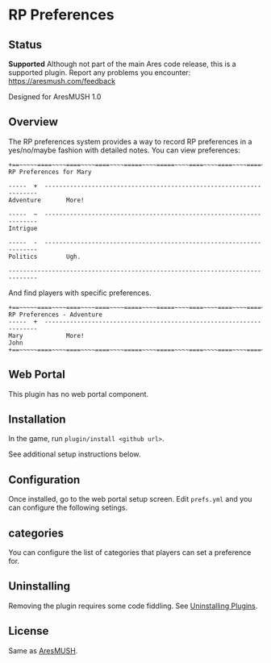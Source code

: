 # RP Preferences

## Status

**Supported** Although not part of the main Ares code release, this is a supported plugin.  Report any problems you encounter: https://aresmush.com/feedback

Designed for AresMUSH 1.0

## Overview

The RP preferences system provides a way to record RP preferences in a yes/no/maybe fashion with detailed notes.  You can view preferences:

    +==~~~~~====~~~~====~~~~====~~~~=====~~~~=====~~~~====~~~~====~~~~====~~~~~==+
    RP Preferences for Mary
    
    -----  +  --------------------------------------------------------------------
    Adventure       More!
    
    -----  ~  --------------------------------------------------------------------
    Intrigue
    
    -----  -  --------------------------------------------------------------------
    Politics        Ugh.
    
    ------------------------------------------------------------------------------

And find players with specific preferences. 

    +==~~~~~====~~~~====~~~~====~~~~=====~~~~=====~~~~====~~~~====~~~~====~~~~~==+
    RP Preferences - Adventure
    -----  +  --------------------------------------------------------------------
    Mary            More!
    John          
    +==~~~~~====~~~~====~~~~====~~~~=====~~~~=====~~~~====~~~~====~~~~====~~~~~==+

## Web Portal

This plugin has no web portal component.

## Installation

In the game, run `plugin/install <github url>`.

See additional setup instructions below.

## Configuration

Once installed, go to the web portal setup screen.  Edit `prefs.yml` and you can configure the following setings.

## categories

You can configure the list of categories that players can set a preference for.

## Uninstalling

Removing the plugin requires some code fiddling.  See [Uninstalling Plugins](https://www.aresmush.com/tutorials/code/extras.html#uninstalling-plugins).

## License

Same as [AresMUSH](https://aresmush.com/license).